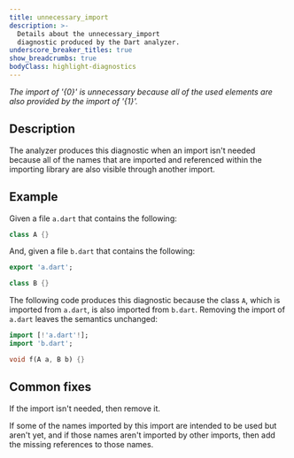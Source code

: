 ```yaml
---
title: unnecessary_import
description: >-
  Details about the unnecessary_import
  diagnostic produced by the Dart analyzer.
underscore_breaker_titles: true
show_breadcrumbs: true
bodyClass: highlight-diagnostics
---
```


_The import of '{0}' is unnecessary because all of the used elements are also
provided by the import of '{1}'._

## Description

The analyzer produces this diagnostic when an import isn't needed because
all of the names that are imported and referenced within the importing
library are also visible through another import.

## Example

Given a file `a.dart` that contains the following:

```dart
class A {}
```

And, given a file `b.dart` that contains the following:

```dart
export 'a.dart';

class B {}
```

The following code produces this diagnostic because the class `A`, which is
imported from `a.dart`, is also imported from `b.dart`. Removing the import
of `a.dart` leaves the semantics unchanged:

```dart
import [!'a.dart'!];
import 'b.dart';

void f(A a, B b) {}
```

## Common fixes

If the import isn't needed, then remove it.

If some of the names imported by this import are intended to be used but
aren't yet, and if those names aren't imported by other imports, then add
the missing references to those names.
